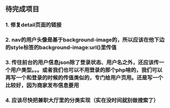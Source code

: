 ## 待完成项目

### 1. 修复detail页面的链接
### 2. nav的用户头像是基于background-image的，所以应该在他下边的style标签的background-image:url()里传值
### 3. 传往前台的用户信息json除了登录状态、用户名之外，还应该传一个用户类型。。。或者我们也可以不用登录的那个php啥的，我们可以再写一个和登录的时候的传值类似的，专门给用户页用。还是写一个比较好，因为商家发布信息要用
### 4. 应该尽快把兼职大厅里的分类实现（实在没时间就别做搜索了）